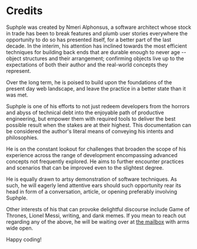 # Credits

Suphple was created by Nmeri Alphonsus, a software architect whose stock in trade has been to break features and plumb user stories everywhere the opportunity to do so has presented itself, for a better part of the last decade. In the interim, his attention has inclined towards the most efficient techniques for building back ends that are durable enough to never age -- object structures and their arrangement; confirming objects live up to the expectations of both their author and the real-world concepts they represent.

Over the long term, he is poised to build upon the foundations of the present day web landscape, and leave the practice in a better state than it was met.

Suphple is one of his efforts to not just redeem developers from the horrors and abyss of technical debt into the enjoyable path of productive engineering, but empower them with required tools to deliver the best possible result when the stakes are at their highest. This documentation can be considered the author's literal means of conveying his intents and philosophies.

He is on the constant lookout for challenges that broaden the scope of his experience across the range of development encompassing advanced concepts not frequently explored. He aims to further encounter practices and scenarios that can be improved even to the slightest degree.

He is equally drawn to artsy demonstration of software techniques. As such, he will eagerly lend attentive ears should such opportunity rear its head in form of a conversation, article, or opening preferably involving Suphple.

Other interests of his that can provoke delightful discourse include Game of Thrones, Lionel Messi, writing, and dank memes. If you mean to reach out regarding any of the above, he will be waiting over at [the mailbox](mailto:vainglories@gmail.com) with arms wide open. <!-- Or, if you're one of the cool kids, you can ping him on Twitter instead. -->

Happy coding!